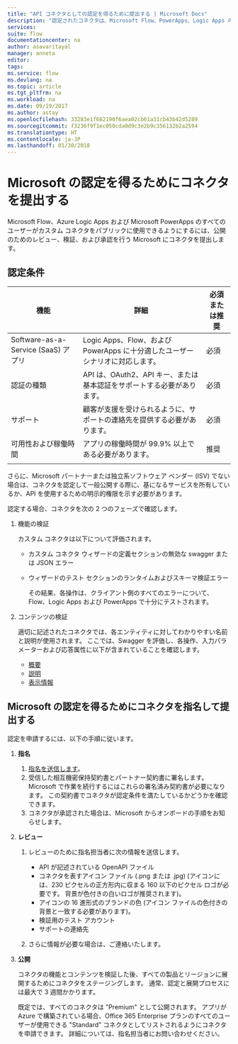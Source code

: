 ```yaml
---
title: "API コネクタとしての認定を得るために提出する | Microsoft Docs"
description: "認定されたコネクタは、Microsoft Flow、PowerApps、Logic Apps のすべてのユーザーが使用できるようになります。"
services: 
suite: flow
documentationcenter: na
author: asavaritayal
manager: anneta
editor: 
tags: 
ms.service: flow
ms.devlang: na
ms.topic: article
ms.tgt_pltfrm: na
ms.workload: na
ms.date: 09/19/2017
ms.author: astay
ms.openlocfilehash: 33283e1f682190f6aea02cb61a31cb43b42d5289
ms.sourcegitcommit: f3236f9f1ec050cda0d9c3e2b9c356132b2a2594
ms.translationtype: HT
ms.contentlocale: ja-JP
ms.lasthandoff: 01/30/2018
---
```

# <a name="submit-your-connectors-for-microsoft-certification"></a>Microsoft の認定を得るためにコネクタを提出する
Microsoft Flow、Azure Logic Apps および Microsoft PowerApps のすべてのユーザーがカスタム コネクタをパブリックに使用できるようにするには、公開のためのレビュー、検証、および承認を行う Microsoft にコネクタを提出します。 

## <a name="certification-criteria"></a>認定条件
| 機能 | 詳細 | 必須または推奨 |
| --- | --- | --- |
| Software-as-a-Service (SaaS) アプリ |Logic Apps、Flow、および PowerApps に十分適したユーザー シナリオに対応します。 |必須 |
| 認証の種類 |API は、OAuth2、API キー、または基本認証をサポートする必要があります。 |必須 |
| サポート |顧客が支援を受けられるように、サポートの連絡先を提供する必要があります。 |必須 |
| 可用性および稼働時間 |アプリの稼働時間が 99.9% 以上である必要があります。 |推奨 |
|  | | |

さらに、Microsoft パートナーまたは独立系ソフトウェア ベンダー (ISV) でない場合は、コネクタを認定して一般公開する際に、基になるサービスを所有しているか、API を使用するための明示的権限を示す必要があります。

認定する場合、コネクタを次の 2 つのフェーズで確認します。 

1. 機能の検証
   
    カスタム コネクタは以下について評価されます。
   
   * カスタム コネクタ ウィザードの定義セクションの無効な swagger または JSON エラー
   * ウィザードのテスト セクションのランタイムおよびスキーマ検証エラー
     
     その結果、各操作は、クライアント側のすべてのエラーについて、Flow、Logic Apps および PowerApps で十分にテストされます。
2. コンテンツの検証
   
    適切に記述されたコネクタでは、各エンティティに対してわかりやすい名前と説明が使用されます。 ここでは、Swagger を評価し、各操作、入力パラメーターおよび応答属性に以下が含まれていることを確認します。
   
   * [概要](https://docs.microsoft.com/azure/logic-apps/custom-connector-openapi-extensions#summary)
   * [説明](https://docs.microsoft.com/azure/logic-apps/custom-connector-openapi-extensions#description)
   * [表示情報](https://docs.microsoft.com/azure/logic-apps/custom-connector-openapi-extensions#visibility)

## <a name="nominate-and-submit-your-connector-to-microsoft-for-certification"></a>Microsoft の認定を得るためにコネクタを指名して提出する
認定を申請するには、以下の手順に従います。

1. **指名**
   
   1. [指名を送信します](https://go.microsoft.com/fwlink/?linkid=848754)。
   2. 受信した相互機密保持契約書とパートナー契約書に署名します。 
      Microsoft で作業を続行するにはこれらの署名済み契約書が必要になります。 
      この契約書でコネクタが認定条件を満たしているかどうかを確認できます。 
   3. コネクタが承認された場合は、Microsoft からオンボードの手順をお知らせします。
2. **レビュー**
   
   1. レビューのために指名担当者に次の情報を送信します。
      
      * API が記述されている OpenAPI ファイル
      * コネクタを表すアイコン ファイル (.png または .jpg)  (アイコンには、230 ピクセルの正方形内に収まる 160 以下のピクセル ロゴが必要です。 背景が色付きの白いロゴが推奨されます)。
      * アイコンの 16 進形式のブランドの色 (アイコン ファイルの色付きの背景と一致する必要があります)。
      * 検証用のテスト アカウント
      * サポートの連絡先
   2. さらに情報が必要な場合は、ご連絡いたします。
3. **公開**
   
    コネクタの機能とコンテンツを検証した後、すべての製品とリージョンに展開するためにコネクタをステージングします。 通常、認定と展開プロセスには最大で 3 週間かかります。
   
    既定では、すべてのコネクタは "Premium" として公開されます。 
    アプリが Azure で構築されている場合、Office 365 Enterprise プランのすべてのユーザーが使用できる "Standard" コネクタとしてリストされるようにコネクタを申請できます。 
    詳細については、指名担当者にお問い合わせください。

